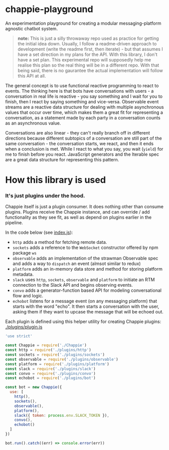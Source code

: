 # chappie-playground

An experimentation playground for creating a modular messaging-platform agnostic chatbot system.

> **note:** This is just a silly throwaway repo used as practice for getting the initial idea down. Usually, I follow a readme-driven approach to development (write the readme first, then iterate) - but that assumes I have a set direction in my plans for the API. With this library, I don't have a set plan. This experimental repo will supposedly help me realise this plan so the real thing will be in a different repo. With that being said, there is no gaurantee the actual implementation will follow this API at all.

The general concept is to use functional reactive programming to react to events. The thinking here is that bots have conversations with users - a conversation in real life is reactive - you say something and I wait for you to finish, then I react by saying something and vice-versa. Observable event streams are a reactive data structure for dealing with multiple asynchronous values that occur over time, which makes them a great fit for representing a conversation, as a statement made by each party in a conversation counts as an asynchronous value.

Conversations are also linear - they can't really branch off in different directions because different subtopics of a conversation are still part of the same conversation - the conversation starts, we react, and then it ends when a conclusion is met. While I react to what you say, you wait (`yield`) for me to finish before you react. JavaScript generators and the Iterable spec are a great data structure for representing this pattern.

# How this library is used

### It's just plugins under the hood.

Chappie itself is just a plugin consumer. It does nothing other than consume plugins. Plugins receive the Chappie instance, and can override / add functionality as they see fit, as well as depend on plugins earlier in the pipeline.

In the code below (see [index.js](index.js)):
- `http` adds a method for fetching remote data.
- `sockets` adds a reference to the `WebSocket` constructor offered by npm package `ws`
- `observable` adds an implementation of the strawman Observable spec and adds a way to `dispatch` an event (almsot similar to redux)
- `platform` adds an in-memory data store and method for storing platform metadata.
- `slack` uses `http`, `sockets`, `observable` and `platform` to initiate an RTM connection to the Slack API and begins observing events.
- `convo` adds a generator-function based API for modeling conversational flow and logic.
- `echobot` listens for a message event (on any messaging platform) that starts with the word "echo". It then starts a conversation with the user, asking them if they want to upcase the message that will be echoed out.

Each plugin is defined using this helper utility for creating Chappie plugins: [./plugins/plugin.js](plugins/plugin.js)

```js
'use strict'

const Chappie = require('./Chappie')
const http = require('./plugins/http')
const sockets = require('./plugins/sockets')
const observable = require('./plugins/observable')
const platform = require('./plugins/platform')
const slack = require('./plugins/slack')
const convo = require('./plugins/convo')
const echobot = require('./plugins/bot')

const bot = new Chappie({
  use: [
    http(),
    sockets(),
    observable(),
    platform(),
    slack({ token: process.env.SLACK_TOKEN }),
    convo(),
    echobot()
  ]
})

bot.run().catch((err) => console.error(err))
```
